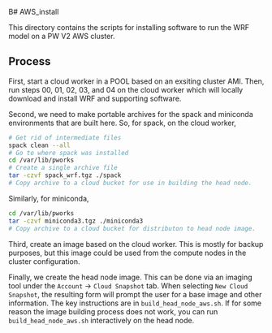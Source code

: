 B# AWS_install

This directory contains the scripts for installing software
to run the WRF model on a PW V2 AWS cluster.

## Process

First, start a cloud worker in a POOL based on an exsiting cluster AMI.
Then, run steps 00, 01, 02, 03, and 04 on the cloud worker which will
locally download and install WRF and supporting software.

Second, we need to make portable archives for the spack and miniconda
environments that are built here.  So, for spack, on the cloud worker,
```bash
# Get rid of intermediate files
spack clean --all
# Go to where spack was installed
cd /var/lib/pworks
# Create a single archive file
tar -czvf spack_wrf.tgz ./spack
# Copy archive to a cloud bucket for use in building the head node.
```
Similarly, for miniconda,
```bash
cd /var/lib/pworks
tar -czvf miniconda3.tgz ./miniconda3
# Copy archive to a cloud bucket for distributon to head node image.
```

Third, create an image based on the cloud worker.  This is mostly for
backup purposes, but this image could be used from the compute nodes
in the cluster configuration.

Finally, we create the head node image.  This can be done via an imaging
tool under the `Account` -> `Cloud Snapshot` tab.  When selecting
`New Cloud Snapshot`, the resulting form will prompt the user for
a base image and other information.  The key instructions are in 
`build_head_node_aws.sh`. If for some reason the image building
process does not work, you can run `build_head_node_aws.sh` 
interactively on the head node.

